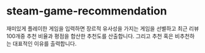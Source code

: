 # steam-game-recommendation

재미있게 플레이한 게임을 입력하면 장르적 유사성을 가지는 게임을 선별하고
최근 리뷰 100개중 추천 비율과 평점을 합산한 추천도를 산출합니다.
그리고 추천 혹은 비추천하는 대표적인 이유를 출력합니다.
